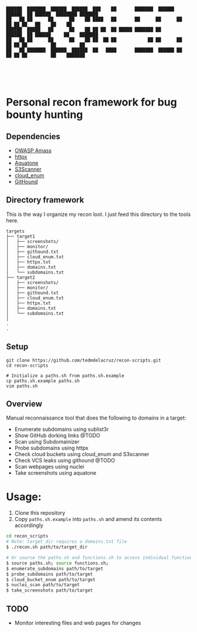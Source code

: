 ```
██████  ███████  ██████  ██████  ███    ██       ███████  ██████ ██████  ██ ██████  ████████ ███████ 
██   ██ ██      ██      ██    ██ ████   ██       ██      ██      ██   ██ ██ ██   ██    ██    ██      
██████  █████   ██      ██    ██ ██ ██  ██ █████ ███████ ██      ██████  ██ ██████     ██    ███████ 
██   ██ ██      ██      ██    ██ ██  ██ ██            ██ ██      ██   ██ ██ ██         ██         ██ 
██   ██ ███████  ██████  ██████  ██   ████       ███████  ██████ ██   ██ ██ ██         ██    ███████ 
```
                                                                                                     
# Personal recon framework for bug bounty hunting

## Dependencies

- [OWASP Amass](https://github.com/OWASP/Amass)
- [httpx](https://github.com/projectdiscovery/httpx)
- [Aquatone](https://github.com/michenriksen/aquatone)
- [S3Scanner](https://github.com/OWASP/Amass)
- [cloud_enum](https://github.com/initstring/cloud_enum)
- [GitHound](https://github.com/tillson/git-hound)

## Directory framework

This is the way I organize my recon loot. I just feed this directory to the tools here.

```
targets
├── target1
│   ├── screenshots/
│   ├── monitor/
│   ├── githound.txt
│   ├── cloud_enum.txt
│   ├── httpx.txt
│   ├── domains.txt
│   └── subdomains.txt
├── target2
│   ├── screenshots/
│   ├── monitor/
│   ├── githound.txt
│   ├── cloud_enum.txt
│   ├── httpx.txt
│   ├── domains.txt
│   └── subdomains.txt
│
.
.
```

## Setup

```
git clone https://github.com/tedmdelacruz/recon-scripts.git
cd recon-scripts

# Initialize a paths.sh from paths.sh.example
cp paths.sh.example paths.sh
vim paths.sh
```

## Overview
Manual reconnaissance tool that does the following to domains in a target:
- Enumerate subdomains using sublist3r
- Show GitHub dorking links @TODO
- Scan using Subdomainizer
- Probe subdomains using httpx
- Check cloud buckets using cloud_enum and S3scanner
- Check VCS leaks using githound @TODO
- Scan webpages using nuclei
- Take screenshots using aquatone

# Usage:
1. Clone this repository
2. Copy `paths.sh.example` into `paths.sh` and amend its contents accordingly

```bash
cd recon_scripts
# Note: target_dir requires a domains.txt file
$ ./recon.sh path/to/target_dir

# Or source the paths.sh and functions.sh to access individual functions like so:
$ source paths.sh; source functions.sh;
$ enumerate_subdomains path/to/target
$ probe_subdomains path/to/target
$ cloud_bucket_enum path/to/target
$ nuclei_scan path/to/target
$ take_screenshots path/to/target
```

## TODO
- Monitor interesting files and web pages for changes
